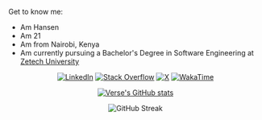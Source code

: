 Get to know me:
 - Am Hansen
 - Am 21
 - Am from Nairobi, Kenya
 - Am currently pursuing a Bachelor's Degree in Software Engineering at [Zetech University](https://www.zetech.ac.ke/)

<div align=center>

  [![LinkedIn](https://img.shields.io/badge/Linkedin-black?&logo=linkedin&style=for-the-badge&logoColor=0b62c3)](https://www.linkedin.com/in/samm-hansen/)
  [![Stack Overflow](https://img.shields.io/badge/-Stackoverflow-black?style=for-the-badge&logo=stack-overflow)](https://stackoverflow.com/users/23392679/w-t-hansen)
  [![X](https://img.shields.io/badge/X-black?style=for-the-badge&logo=x)](https://x.com/t4m4r4x)
  [![WakaTime](https://img.shields.io/badge/WakaTime-000000?style=for-the-badge&logo=WakaTime&logoColor=white)](https://wakatime.com/@sammhansen)

  <div>
     <a href="https://github.com/sammhansen/github-readme-stats">
       <img src="https://github-readme-stats.vercel.app/api?username=sammhansen&theme=vision-friendly-dark&bg_color=00000000&hide_border=true&custom_title=%20" alt="Verse's GitHub stats"/>
     </a>
  </div>

  ![GitHub Streak](https://streak-stats.demolab.com?user=sammhansen&theme=dark)
</div>
